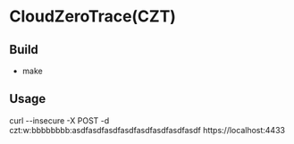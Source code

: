 # CloudZeroTrace(CZT)

## Build 
- make

## Usage
curl --insecure -X POST -d czt:w:bbbbbbbb:asdfasdfasdfasdfasdfasdfasdfasdf https://localhost:4433
